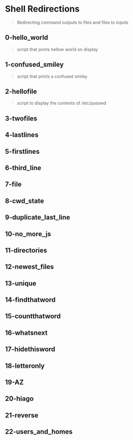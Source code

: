 # Shell Redirections
> Redirecting command outputs to files and files to inputs

## 0-hello_world
> script that prints hellow world on display

## 1-confused_smiley
> script that prints a confused smiley

## 2-hellofile
> script to display the contents of /etc/passwd

## 3-twofiles
## 4-lastlines
## 5-firstlines
## 6-third_line
## 7-file
## 8-cwd_state
## 9-duplicate_last_line
## 10-no_more_js
## 11-directories
## 12-newest_files
## 13-unique
## 14-findthatword
## 15-countthatword
## 16-whatsnext
## 17-hidethisword
## 18-letteronly
## 19-AZ
## 20-hiago
## 21-reverse
## 22-users_and_homes